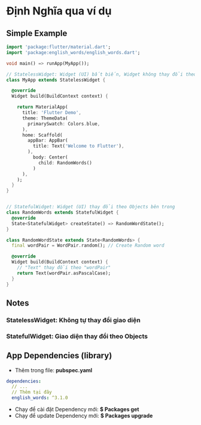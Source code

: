 # Định Nghĩa qua ví dụ

## Simple Example

```dart
import 'package:flutter/material.dart';
import 'package:english_words/english_words.dart';

void main() => runApp(MyApp());

// StatelessWidget: Widget (UI) bất biến, Widget không thay đổi theo Objects
class MyApp extends StatelessWidget {

  @override
  Widget build(BuildContext context) {

    return MaterialApp(
      title: 'Flutter Demo',
      theme: ThemeData(
        primarySwatch: Colors.blue,
      ),
      home: Scaffold(
        appBar: AppBar(
          title: Text('Welcome to Flutter'),
        ),
          body: Center(
            child: RandomWords()
          )
      ),
    );
  }
}


// StatefulWidget: Widget (UI) thay đổi theo Objects bên trong
class RandomWords extends StatefulWidget {
  @override
  State<StatefulWidget> createState() => RandomWordState();
}

class RandomWordState extends State<RandomWords> {
  final wordPair = WordPair.random(); // Create Random word

  @override
  Widget build(BuildContext context) {
    // "Text" thay đổi theo "wordPair"
    return Text(wordPair.asPascalCase);
  }
}
```

## Notes

### StatelessWidget: Không tự thay đổi giao diện

### StatefulWidget: Giao diện thay đổi theo Objects

## App Dependencies (library)

- Thêm trong file: **pubspec.yaml**

```yaml
dependencies:
  // ...
  // Thêm tại đây
  english_words: ^3.1.0
```

- Chạy để cài đặt Dependency mới: **$ Packages get**
- Chạy để update Dependency mới: **$ Packages upgrade**
